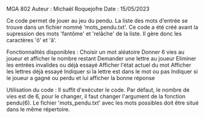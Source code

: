 MGA 802
Auteur : Michaël Roquejofre
Date : 15/05/2023

Ce code permet de jouer au jeu du pendu.
La liste des mots d'entrée se trouve dans un fichier nommé 'mots_pendu.txt'.
Ce code a été créé avant la supression des mots 'fantôme' et 'relâche' de la liste.
Il gère donc les caractères 'ô' et 'â'.

Fonctionnalités disponibles :
    Choisir un mot aléatoire
    Donner 6 vies au joueur et afficher le nombre restant
    Demander une lettre au joueur
    Eliminer les entrées invalides ou déjà essayé
    Afficher l'état actuel du mot
    Afficher les lettres déjà essayé
    Indiquer si la lettre est dans le mot ou pas
    Indiquer si le joueur a gagné ou perdu et lui afficher la bonne réponse

Utilisation du code :
Il suffit d'exécuter le code. Par défaut, le nombre de vies est de 6, pour le changer, il faut changer l'argument de la fonction pendu(6). Le fichier 'mots_pendu.txt' avec les mots possibles doit être situé dans le même répertoire.